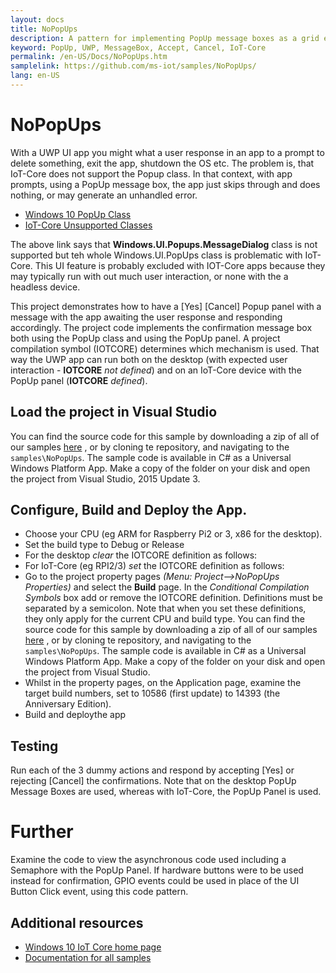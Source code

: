 ```yaml
---
layout: docs
title: NoPopUps
description: A pattern for implementing PopUp message boxes as a grid element in IoT-Core UWP apps where PopUps aren't supported
keyword: PopUp, UWP, MessageBox, Accept, Cancel, IoT-Core
permalink: /en-US/Docs/NoPopUps.htm
samplelink: https://github.com/ms-iot/samples/NoPopUps/
lang: en-US
---
```


# NoPopUps

With a UWP UI app you might what a user response in an app to a prompt to delete something, exit the app, shutdown the OS etc. The problem is, that IoT-Core does not support the Popup class. In that context, with app prompts, using a PopUp message box, the app just skips through and does nothing, or may generate an unhandled error. 
* [Windows 10 PopUp Class](https://msdn.microsoft.com/en-us/library/windows/apps/windows.ui.xaml.controls.primitives.popup.aspx)
* [IoT-Core Unsupported Classes](https://developer.microsoft.com/en-us/windows/iot/docs/unavailableapis)

The above link says that   **Windows.UI.Popups.MessageDialog** class is not supported but teh whole Windows.UI.PopUps class is problematic with IoT-Core. This UI feature is probably excluded with IOT-Core apps because they may typically run with out much user interaction, or none with the a headless device.

This project demonstrates how to have a [Yes] [Cancel] Popup panel with a message with the app awaiting the user response and responding accordingly. The project code implements the confirmation message box both using the PopUp class and using the PopUp panel. A project compilation symbol (IOTCORE) determines which mechanism is used. That way the UWP app can run both on the desktop (with expected user interaction - **IOTCORE** _not defined_) and on an IoT-Core device with the PopUp panel (**IOTCORE** _defined_).

## Load the project in Visual Studio

You can find the source code for this sample by downloading a zip of all of our samples [here](https://github.com/ms-iot/samples/archive/develop.zip) , or by cloning te repository, and navigating to the `samples\NoPopUps`.  The sample code is available in C# as a Universal Windows Platform App. Make a copy of the folder on your disk and open the project from Visual Studio, 2015 Update 3. 

## Configure, Build and Deploy the App.
* Choose your CPU (eg ARM for Raspberry Pi2 or 3, x86 for the desktop).
* Set the build type to Debug or Release 
* For the desktop _clear_ the IOTCORE definition as follows:
* For IoT-Core (eg RPI2/3) _set_ the IOTCORE definition as follows:
* Go to the project property pages _(Menu: Project-->NoPopUps Properties)_ and select the **Build** page. In the _Conditional Compilation Symbols_ box add or remove the IOTCORE definition. Definitions must be separated by a semicolon. Note that when you set these definitions, they only apply for the current CPU and build type.
You can find the source code for this sample by downloading a zip of all of our samples [here](https://github.com/ms-iot/samples/archive/develop.zip) , or by cloning te repository, and navigating to the `samples\NoPopUps`.  The sample code is available in C# as a Universal Windows Platform App. Make a copy of the folder on your disk and open the project from Visual Studio.
* Whilst in the property pages, on the Application page,  examine the target build numbers, set to 10586 (first update) to 14393 (the Anniversary Edition).
* Build and deploythe app

## Testing
Run each of the 3 dummy actions and respond by accepting [Yes] or rejecting [Cancel] the confirmations. Note that on the desktop PopUp Message Boxes are used, whereas with IoT-Core, the PopUp Panel is used. 

# Further
Examine the code to view the asynchronous code used including a Semaphore with the PopUp Panel. If hardware buttons were to be used instead for confirmation, GPIO events could be used in place of the UI Button Click event, using this code pattern.



## Additional resources
* [Windows 10 IoT Core home page](https://developer.microsoft.com/en-us/windows/iot/)
* [Documentation for all samples](https://developer.microsoft.com/en-us/windows/iot/samples)

